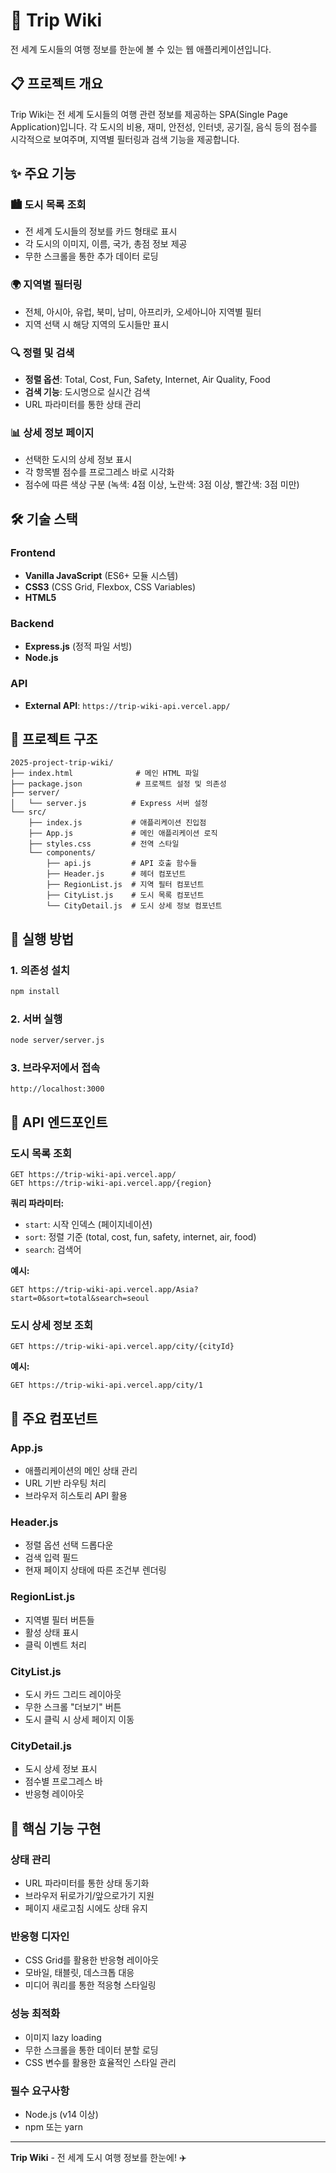 # 🛫 Trip Wiki

전 세계 도시들의 여행 정보를 한눈에 볼 수 있는 웹 애플리케이션입니다.

## 📋 프로젝트 개요

Trip Wiki는 전 세계 도시들의 여행 관련 정보를 제공하는 SPA(Single Page Application)입니다. 각 도시의 비용, 재미, 안전성, 인터넷, 공기질, 음식 등의 점수를 시각적으로 보여주며, 지역별 필터링과 검색 기능을 제공합니다.

## ✨ 주요 기능

### 🏙️ 도시 목록 조회

- 전 세계 도시들의 정보를 카드 형태로 표시
- 각 도시의 이미지, 이름, 국가, 총점 정보 제공
- 무한 스크롤을 통한 추가 데이터 로딩

### 🌍 지역별 필터링

- 전체, 아시아, 유럽, 북미, 남미, 아프리카, 오세아니아 지역별 필터
- 지역 선택 시 해당 지역의 도시들만 표시

### 🔍 정렬 및 검색

- **정렬 옵션**: Total, Cost, Fun, Safety, Internet, Air Quality, Food
- **검색 기능**: 도시명으로 실시간 검색
- URL 파라미터를 통한 상태 관리

### 📊 상세 정보 페이지

- 선택한 도시의 상세 정보 표시
- 각 항목별 점수를 프로그레스 바로 시각화
- 점수에 따른 색상 구분 (녹색: 4점 이상, 노란색: 3점 이상, 빨간색: 3점 미만)

## 🛠️ 기술 스택

### Frontend

- **Vanilla JavaScript** (ES6+ 모듈 시스템)
- **CSS3** (CSS Grid, Flexbox, CSS Variables)
- **HTML5**

### Backend

- **Express.js** (정적 파일 서빙)
- **Node.js**

### API

- **External API**: `https://trip-wiki-api.vercel.app/`

## 📁 프로젝트 구조

```
2025-project-trip-wiki/
├── index.html              # 메인 HTML 파일
├── package.json            # 프로젝트 설정 및 의존성
├── server/
│   └── server.js          # Express 서버 설정
└── src/
    ├── index.js           # 애플리케이션 진입점
    ├── App.js             # 메인 애플리케이션 로직
    ├── styles.css         # 전역 스타일
    └── components/
        ├── api.js         # API 호출 함수들
        ├── Header.js      # 헤더 컴포넌트
        ├── RegionList.js  # 지역 필터 컴포넌트
        ├── CityList.js    # 도시 목록 컴포넌트
        └── CityDetail.js  # 도시 상세 정보 컴포넌트
```

## 🚀 실행 방법

### 1. 의존성 설치

```bash
npm install
```

### 2. 서버 실행

```bash
node server/server.js
```

### 3. 브라우저에서 접속

```
http://localhost:3000
```

## 📡 API 엔드포인트

### 도시 목록 조회

```
GET https://trip-wiki-api.vercel.app/
GET https://trip-wiki-api.vercel.app/{region}
```

**쿼리 파라미터:**

- `start`: 시작 인덱스 (페이지네이션)
- `sort`: 정렬 기준 (total, cost, fun, safety, internet, air, food)
- `search`: 검색어

**예시:**

```
GET https://trip-wiki-api.vercel.app/Asia?start=0&sort=total&search=seoul
```

### 도시 상세 정보 조회

```
GET https://trip-wiki-api.vercel.app/city/{cityId}
```

**예시:**

```
GET https://trip-wiki-api.vercel.app/city/1
```

## 🎨 주요 컴포넌트

### App.js

- 애플리케이션의 메인 상태 관리
- URL 기반 라우팅 처리
- 브라우저 히스토리 API 활용

### Header.js

- 정렬 옵션 선택 드롭다운
- 검색 입력 필드
- 현재 페이지 상태에 따른 조건부 렌더링

### RegionList.js

- 지역별 필터 버튼들
- 활성 상태 표시
- 클릭 이벤트 처리

### CityList.js

- 도시 카드 그리드 레이아웃
- 무한 스크롤 "더보기" 버튼
- 도시 클릭 시 상세 페이지 이동

### CityDetail.js

- 도시 상세 정보 표시
- 점수별 프로그레스 바
- 반응형 레이아웃

## 🎯 핵심 기능 구현

### 상태 관리

- URL 파라미터를 통한 상태 동기화
- 브라우저 뒤로가기/앞으로가기 지원
- 페이지 새로고침 시에도 상태 유지

### 반응형 디자인

- CSS Grid를 활용한 반응형 레이아웃
- 모바일, 태블릿, 데스크톱 대응
- 미디어 쿼리를 통한 적응형 스타일링

### 성능 최적화

- 이미지 lazy loading
- 무한 스크롤을 통한 데이터 분할 로딩
- CSS 변수를 활용한 효율적인 스타일 관리

### 필수 요구사항

- Node.js (v14 이상)
- npm 또는 yarn

---

**Trip Wiki** - 전 세계 도시 여행 정보를 한눈에! ✈️
